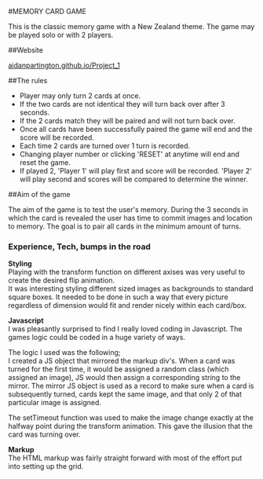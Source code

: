 #MEMORY CARD GAME

This is the classic memory game with a New Zealand theme.
The game may be played solo or with 2 players.

##Website

[aidanpartington.github.io/Project_1](http://aidanpartington.github.io/Project_1/)


##The rules

* Player may only turn 2 cards at once.
* If the two cards are not identical they will turn back over after 3 seconds.
* If the 2 cards match they will be paired and will not turn back over.
* Once all cards have been successfully paired the game will end and the score will be recorded.
* Each time 2 cards are turned over 1 turn is recorded.
* Changing player number or clicking 'RESET' at anytime will end and reset the game.
* If played 2, 'Player 1' will play first and score will be recorded. 'Player 2' will play second and scores will be compared to determine the winner.

##Aim of the game

The aim of the game is to test the user's memory. During the 3 seconds in which the card is revealed the user has time to commit images and location to memory. The goal is to pair all cards in the minimum amount of turns.

### Experience, Tech, bumps in the road

__Styling__ <br>
Playing with the transform function on different axises was very useful to create the desired flip animation.  <br>
It was interesting styling different sized images as backgrounds to standard square boxes. It needed to be done in such a way that every picture regardless of dimension would fit and render nicely within each card/box.


__Javascript__<br>
I was pleasantly surprised to find I really loved coding in Javascript. The games logic could be coded in a huge variety of ways. 

The logic I used was the following;<br>
I created a JS object that mirrored the markup div's. When a card was turned for the first time, it would be assigned a random class (which assigned an image), JS would then assign a corresponding string to the mirror. The mirror JS object is used as a record to make sure when a card is subsequently turned, cards kept the same image, and that only 2 of that particular image is assigned.  

The setTimeout function was used to make the image change exactly  at the halfway point during the transform animation. This gave the illusion that the card was turning over.

__Markup__<br>
The HTML markup was fairly straight forward with most of the effort put into setting up the grid.
